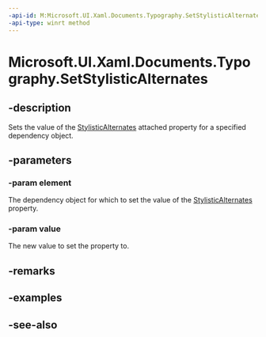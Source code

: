 ```yaml
---
-api-id: M:Microsoft.UI.Xaml.Documents.Typography.SetStylisticAlternates(Microsoft.UI.Xaml.DependencyObject,System.Int32)
-api-type: winrt method
---
```


<!-- Method syntax
public void SetStylisticAlternates(Windows.UI.Xaml.DependencyObject element, System.Int32 value)
-->

# Microsoft.UI.Xaml.Documents.Typography.SetStylisticAlternates

## -description
Sets the value of the [StylisticAlternates](/uwp/api/microsoft.ui.xaml.documents.typography#xaml-attached-properties) attached property for a specified dependency object.

## -parameters
### -param element
The dependency object for which to set the value of the [StylisticAlternates](/uwp/api/microsoft.ui.xaml.documents.typography#xaml-attached-properties) property.

### -param value
The new value to set the property to.

## -remarks

## -examples

## -see-also

